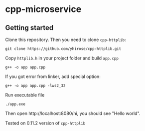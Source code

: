 # cpp-microservice
## Getting started
Clone this repository. Then you need to clone `cpp-httplib`:
```
git clone https://github.com/yhirose/cpp-httplib.git
```
Copy `httplib.h` in your project folder and build `app.cpp` 
```
g++ -o app app.cpp
```
If you got error from linker, add special option:
```
g++ -o app app.cpp -lws2_32
```
Run executable file
```
./app.exe
```
Then open http://localhost:8080/hi, you should see "Hello world". 

Tested on 0.11.2 version of `cpp-httplib`

